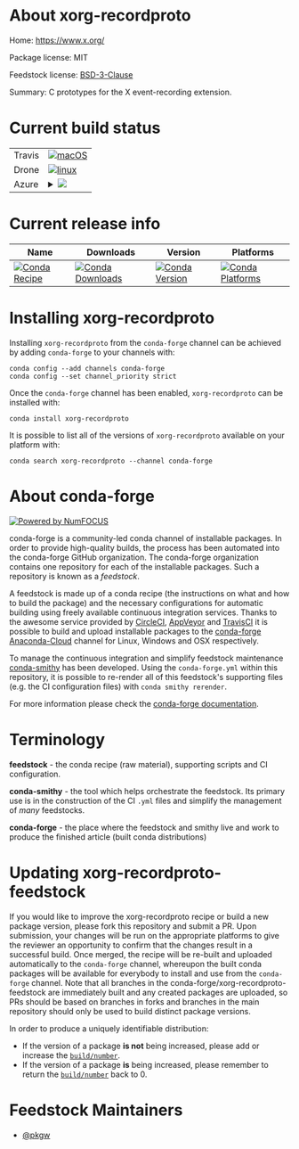 About xorg-recordproto
======================

Home: https://www.x.org/

Package license: MIT

Feedstock license: [BSD-3-Clause](https://github.com/conda-forge/xorg-recordproto-feedstock/blob/master/LICENSE.txt)

Summary: C prototypes for the X event-recording extension.

Current build status
====================


<table><tr>
    <td>Travis</td>
    <td>
      <a href="https://travis-ci.com/conda-forge/xorg-recordproto-feedstock">
        <img alt="macOS" src="https://img.shields.io/travis/com/conda-forge/xorg-recordproto-feedstock/master.svg?label=macOS">
      </a>
    </td>
  </tr><tr>
    <td>Drone</td>
    <td>
      <a href="https://cloud.drone.io/conda-forge/xorg-recordproto-feedstock">
        <img alt="linux" src="https://img.shields.io/drone/build/conda-forge/xorg-recordproto-feedstock/master.svg?label=Linux">
      </a>
    </td>
  </tr>
    
  <tr>
    <td>Azure</td>
    <td>
      <details>
        <summary>
          <a href="https://dev.azure.com/conda-forge/feedstock-builds/_build/latest?definitionId=2202&branchName=master">
            <img src="https://dev.azure.com/conda-forge/feedstock-builds/_apis/build/status/xorg-recordproto-feedstock?branchName=master">
          </a>
        </summary>
        <table>
          <thead><tr><th>Variant</th><th>Status</th></tr></thead>
          <tbody><tr>
              <td>linux_64</td>
              <td>
                <a href="https://dev.azure.com/conda-forge/feedstock-builds/_build/latest?definitionId=2202&branchName=master">
                  <img src="https://dev.azure.com/conda-forge/feedstock-builds/_apis/build/status/xorg-recordproto-feedstock?branchName=master&jobName=linux&configuration=linux_64_" alt="variant">
                </a>
              </td>
            </tr><tr>
              <td>linux_aarch64</td>
              <td>
                <a href="https://dev.azure.com/conda-forge/feedstock-builds/_build/latest?definitionId=2202&branchName=master">
                  <img src="https://dev.azure.com/conda-forge/feedstock-builds/_apis/build/status/xorg-recordproto-feedstock?branchName=master&jobName=linux&configuration=linux_aarch64_" alt="variant">
                </a>
              </td>
            </tr><tr>
              <td>linux_ppc64le</td>
              <td>
                <a href="https://dev.azure.com/conda-forge/feedstock-builds/_build/latest?definitionId=2202&branchName=master">
                  <img src="https://dev.azure.com/conda-forge/feedstock-builds/_apis/build/status/xorg-recordproto-feedstock?branchName=master&jobName=linux&configuration=linux_ppc64le_" alt="variant">
                </a>
              </td>
            </tr><tr>
              <td>osx_64</td>
              <td>
                <a href="https://dev.azure.com/conda-forge/feedstock-builds/_build/latest?definitionId=2202&branchName=master">
                  <img src="https://dev.azure.com/conda-forge/feedstock-builds/_apis/build/status/xorg-recordproto-feedstock?branchName=master&jobName=osx&configuration=osx_64_" alt="variant">
                </a>
              </td>
            </tr><tr>
              <td>osx_arm64</td>
              <td>
                <a href="https://dev.azure.com/conda-forge/feedstock-builds/_build/latest?definitionId=2202&branchName=master">
                  <img src="https://dev.azure.com/conda-forge/feedstock-builds/_apis/build/status/xorg-recordproto-feedstock?branchName=master&jobName=osx&configuration=osx_arm64_" alt="variant">
                </a>
              </td>
            </tr><tr>
              <td>win_64</td>
              <td>
                <a href="https://dev.azure.com/conda-forge/feedstock-builds/_build/latest?definitionId=2202&branchName=master">
                  <img src="https://dev.azure.com/conda-forge/feedstock-builds/_apis/build/status/xorg-recordproto-feedstock?branchName=master&jobName=win&configuration=win_64_" alt="variant">
                </a>
              </td>
            </tr>
          </tbody>
        </table>
      </details>
    </td>
  </tr>
</table>

Current release info
====================

| Name | Downloads | Version | Platforms |
| --- | --- | --- | --- |
| [![Conda Recipe](https://img.shields.io/badge/recipe-xorg--recordproto-green.svg)](https://anaconda.org/conda-forge/xorg-recordproto) | [![Conda Downloads](https://img.shields.io/conda/dn/conda-forge/xorg-recordproto.svg)](https://anaconda.org/conda-forge/xorg-recordproto) | [![Conda Version](https://img.shields.io/conda/vn/conda-forge/xorg-recordproto.svg)](https://anaconda.org/conda-forge/xorg-recordproto) | [![Conda Platforms](https://img.shields.io/conda/pn/conda-forge/xorg-recordproto.svg)](https://anaconda.org/conda-forge/xorg-recordproto) |

Installing xorg-recordproto
===========================

Installing `xorg-recordproto` from the `conda-forge` channel can be achieved by adding `conda-forge` to your channels with:

```
conda config --add channels conda-forge
conda config --set channel_priority strict
```

Once the `conda-forge` channel has been enabled, `xorg-recordproto` can be installed with:

```
conda install xorg-recordproto
```

It is possible to list all of the versions of `xorg-recordproto` available on your platform with:

```
conda search xorg-recordproto --channel conda-forge
```


About conda-forge
=================

[![Powered by NumFOCUS](https://img.shields.io/badge/powered%20by-NumFOCUS-orange.svg?style=flat&colorA=E1523D&colorB=007D8A)](http://numfocus.org)

conda-forge is a community-led conda channel of installable packages.
In order to provide high-quality builds, the process has been automated into the
conda-forge GitHub organization. The conda-forge organization contains one repository
for each of the installable packages. Such a repository is known as a *feedstock*.

A feedstock is made up of a conda recipe (the instructions on what and how to build
the package) and the necessary configurations for automatic building using freely
available continuous integration services. Thanks to the awesome service provided by
[CircleCI](https://circleci.com/), [AppVeyor](https://www.appveyor.com/)
and [TravisCI](https://travis-ci.com/) it is possible to build and upload installable
packages to the [conda-forge](https://anaconda.org/conda-forge)
[Anaconda-Cloud](https://anaconda.org/) channel for Linux, Windows and OSX respectively.

To manage the continuous integration and simplify feedstock maintenance
[conda-smithy](https://github.com/conda-forge/conda-smithy) has been developed.
Using the ``conda-forge.yml`` within this repository, it is possible to re-render all of
this feedstock's supporting files (e.g. the CI configuration files) with ``conda smithy rerender``.

For more information please check the [conda-forge documentation](https://conda-forge.org/docs/).

Terminology
===========

**feedstock** - the conda recipe (raw material), supporting scripts and CI configuration.

**conda-smithy** - the tool which helps orchestrate the feedstock.
                   Its primary use is in the construction of the CI ``.yml`` files
                   and simplify the management of *many* feedstocks.

**conda-forge** - the place where the feedstock and smithy live and work to
                  produce the finished article (built conda distributions)


Updating xorg-recordproto-feedstock
===================================

If you would like to improve the xorg-recordproto recipe or build a new
package version, please fork this repository and submit a PR. Upon submission,
your changes will be run on the appropriate platforms to give the reviewer an
opportunity to confirm that the changes result in a successful build. Once
merged, the recipe will be re-built and uploaded automatically to the
`conda-forge` channel, whereupon the built conda packages will be available for
everybody to install and use from the `conda-forge` channel.
Note that all branches in the conda-forge/xorg-recordproto-feedstock are
immediately built and any created packages are uploaded, so PRs should be based
on branches in forks and branches in the main repository should only be used to
build distinct package versions.

In order to produce a uniquely identifiable distribution:
 * If the version of a package **is not** being increased, please add or increase
   the [``build/number``](https://docs.conda.io/projects/conda-build/en/latest/resources/define-metadata.html#build-number-and-string).
 * If the version of a package **is** being increased, please remember to return
   the [``build/number``](https://docs.conda.io/projects/conda-build/en/latest/resources/define-metadata.html#build-number-and-string)
   back to 0.

Feedstock Maintainers
=====================

* [@pkgw](https://github.com/pkgw/)

